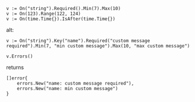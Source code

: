 ```
v := On("string").Required().Min(7).Max(10)
v := On(123).Range(122, 124)
v := On(time.Time{}).IsAfter(time.Time{})
```

alt:

```
v := On("string").Key("name").Required("custom message required").Min(7, "min custom message").Max(10, "max custom message")
```

```v.Errors()```

returns

```
[]error{
	errors.New("name: custom message required"),
	errors.New("name: min custom message")
}
```
